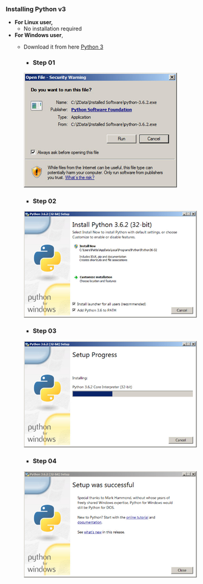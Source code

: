### Installing Python v3
- **For Linux user,**
  - No installation required
- **For Windows user**,
  - Download it from here [Python 3](https://ww.python.org/downloads/)
    - ### Step 01
    
    ![picture](photos/1.png)

    - ### Step 02

    ![picture](photos/2.png)

    - ### Step 03

    ![picture](photos/3.png)

    - ### Step 04

    ![picture](photos/4.png)
